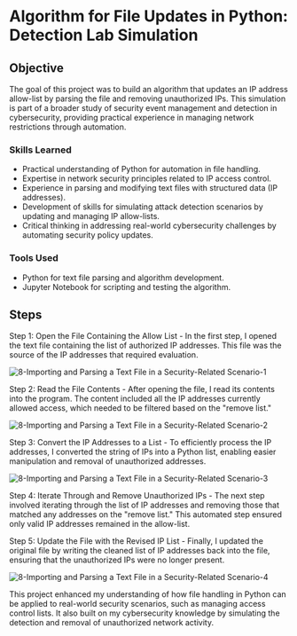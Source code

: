 # Algorithm for File Updates in Python: Detection Lab Simulation

## Objective
The goal of this project was to build an algorithm that updates an IP address allow-list by parsing the file and removing unauthorized IPs. This simulation is part of a broader study of security event management and detection in cybersecurity, providing practical experience in managing network restrictions through automation.

### Skills Learned
- Practical understanding of Python for automation in file handling.
- Expertise in network security principles related to IP access control.
- Experience in parsing and modifying text files with structured data (IP addresses).
- Development of skills for simulating attack detection scenarios by updating and managing IP allow-lists.
- Critical thinking in addressing real-world cybersecurity challenges by automating security policy updates.

### Tools Used
- Python for text file parsing and algorithm development.
- Jupyter Notebook for scripting and testing the algorithm.

## Steps
Step 1: Open the File Containing the Allow List - 
In the first step, I opened the text file containing the list of authorized IP addresses. This file was the source of the IP addresses that required evaluation.

![8-Importing and Parsing a Text File in a Security-Related Scenario-1](https://github.com/user-attachments/assets/f07e123a-545d-4861-a7a8-13943e5dcd1a)

Step 2: Read the File Contents - 
After opening the file, I read its contents into the program. The content included all the IP addresses currently allowed access, which needed to be filtered based on the "remove list."

![8-Importing and Parsing a Text File in a Security-Related Scenario-2](https://github.com/user-attachments/assets/541cb1b0-c906-4b82-b978-b2dba05e5120)


Step 3: Convert the IP Addresses to a List - 
To efficiently process the IP addresses, I converted the string of IPs into a Python list, enabling easier manipulation and removal of unauthorized addresses.

![8-Importing and Parsing a Text File in a Security-Related Scenario-3](https://github.com/user-attachments/assets/b11f6fd8-20db-44b6-a759-e4031c04155d)


Step 4: Iterate Through and Remove Unauthorized IPs - 
The next step involved iterating through the list of IP addresses and removing those that matched any addresses on the "remove list." This automated step ensured only valid IP addresses remained in the allow-list.

Step 5: Update the File with the Revised IP List - 
Finally, I updated the original file by writing the cleaned list of IP addresses back into the file, ensuring that the unauthorized IPs were no longer present.

![8-Importing and Parsing a Text File in a Security-Related Scenario-4](https://github.com/user-attachments/assets/30c5ccca-5714-453a-8e40-5c0c0d34c3f3)


This project enhanced my understanding of how file handling in Python can be applied to real-world security scenarios, such as managing access control lists. It also built on my cybersecurity knowledge by simulating the detection and removal of unauthorized network activity.
